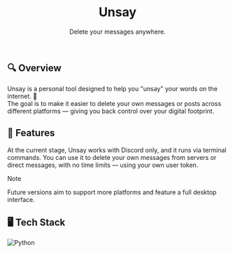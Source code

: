 <div align="center"><a name="readme-top"></a>
  
  # Unsay </br>
  Delete your messages anywhere. </br>
  
</div>

</br>

## 🔍 Overview

Unsay is a personal tool designed to help you "unsay" your words on the internet. 🤫 </br>
The goal is to make it easier to delete your own messages or posts across different platforms — giving you back control over your digital footprint.

## 🔧 Features

At the current stage, Unsay works with Discord only, and it runs via terminal commands.
You can use it to delete your own messages from servers or direct messages, with no time limits — using your own user token.

> [!NOTE]
> 
> Future versions aim to support more platforms and feature a full desktop interface.

## 🖥️ Tech Stack

![Python](https://img.shields.io/badge/python-3670A0?style=for-the-badge&logo=python&logoColor=ffdd54)